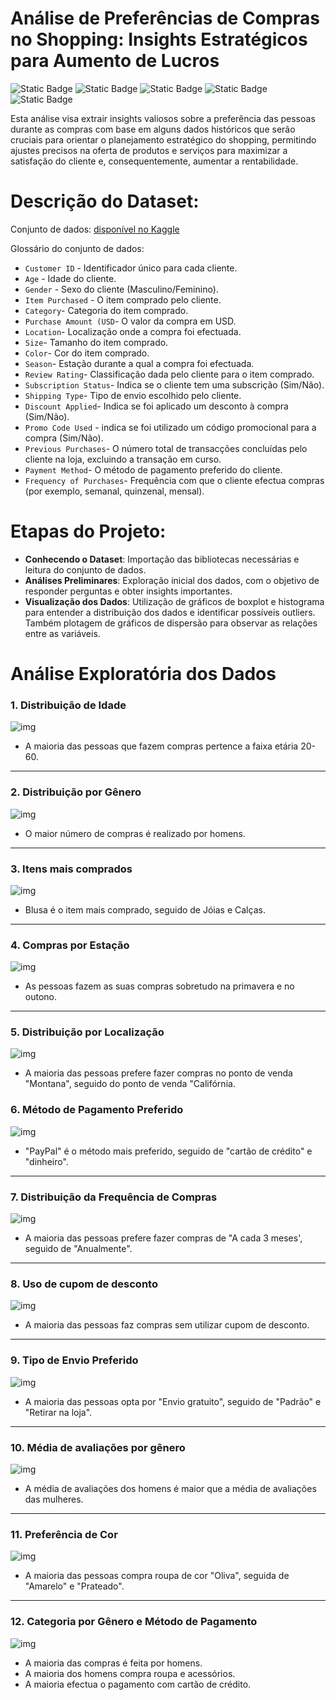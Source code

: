 # Análise de Preferências de Compras no Shopping: Insights Estratégicos para Aumento de Lucros

![Static Badge](https://img.shields.io/badge/python-%233776AB?style=for-the-badge&logo=python&logoColor=white)
![Static Badge](https://img.shields.io/badge/NumPy-013243?style=for-the-badge&logo=numpy&logoColor=white)
![Static Badge](https://img.shields.io/badge/pandas-%23150458?style=for-the-badge&logo=pandas&logoColor=white)
![Static Badge](https://img.shields.io/badge/matplotlib-%23135F9B?style=for-the-badge)
![Static Badge](https://img.shields.io/badge/seaborn-%23444876?style=for-the-badge)

Esta análise visa extrair insights valiosos sobre a preferência das pessoas durante as compras com base em alguns dados históricos que serão cruciais para orientar o planejamento estratégico do shopping, permitindo ajustes precisos na oferta de produtos e serviços para maximizar a satisfação do cliente e, consequentemente, aumentar a rentabilidade.

# Descrição do Dataset:

Conjunto de dados: [disponível no Kaggle](www.kaggle.com/iamsouravbanerjee/customer-shopping-trends-dataset)

Glossário do conjunto de dados:

* `Customer ID` -  Identificador único para cada cliente.
* `Age` - Idade do cliente.
* `Gender` - Sexo do cliente (Masculino/Feminino).
* `Item Purchased` - O item comprado pelo cliente.
* `Category`- Categoria do item comprado.
* `Purchase Amount (USD`- O valor da compra em USD.
* `Location`- Localização onde a compra foi efectuada.
* `Size`- Tamanho do item comprado.
* `Color`- Cor do item comprado.
* `Season`- Estação durante a qual a compra foi efectuada.
* `Review Rating`- Classificação dada pelo cliente para o item comprado.
* `Subscription Status`- Indica se o cliente tem uma subscrição (Sim/Não).
* `Shipping Type`- Tipo de envio escolhido pelo cliente.
* `Discount Applied`- Indica se foi aplicado um desconto à compra (Sim/Não).
* `Promo Code Used` - indica se foi utilizado um código promocional para a compra (Sim/Não).
* `Previous Purchases`- O número total de transacções concluídas pelo cliente na loja, excluindo a transação em curso.
* `Payment Method`- O método de pagamento preferido do cliente.
* `Frequency of Purchases`- Frequência com que o cliente efectua compras (por exemplo, semanal, quinzenal, mensal).

# Etapas do Projeto:

* **Conhecendo o Dataset**: Importação das bibliotecas necessárias e leitura do conjunto de dados.
* **Análises Preliminares**: Exploração inicial dos dados, com o objetivo de responder perguntas e obter insights importantes.
* **Visualização dos Dados**: Utilização de gráficos de boxplot e histograma para entender a distribuição dos dados e identificar possíveis outliers. Também plotagem de gráficos de dispersão para observar as relações entre as variáveis.

# Análise Exploratória dos Dados

### 1. Distribuição de Idade

![img](imagens/01.png)

- A maioria das pessoas que fazem compras pertence a faixa etária 20-60.

---

### 2. Distribuição por Gênero

![img](imagens/02.png)

- O maior número de compras é realizado por homens.

---

### 3. Itens mais comprados

![img](imagens/03.png)

- Blusa é o item mais comprado, seguido de Jóias e Calças.

---

### 4. Compras por Estação

![img](imagens/04.png)

- As pessoas fazem as suas compras sobretudo na primavera e no outono.

---

### 5. Distribuição por Localização

![img](imagens/05.png)

- A maioria das pessoas prefere fazer compras no ponto de venda "Montana", seguido do ponto de venda "Califórnia.

### 6. Método de Pagamento Preferido

![img](imagens/06.png)

- "PayPal" é o método mais preferido, seguido de "cartão de crédito" e "dinheiro".

---

### 7. Distribuição da Frequência de Compras

![img](imagens/07.png)

- A maioria das pessoas prefere fazer compras de "A cada 3 meses', seguido de "Anualmente".

---

### 8. Uso de cupom de desconto

![img](imagens/08.png)

- A maioria das pessoas faz compras sem utilizar cupom de desconto.

---

### 9. Tipo de Envio Preferido

![img](imagens/09.png)

- A maioria das pessoas opta por "Envio gratuito", seguido de "Padrão" e "Retirar na loja".

---

### 10. Média de avaliações por gênero

![img](imagens/10.png)

- A média de avaliações dos homens é maior que a média de avaliações das mulheres.

---

### 11. Preferência de Cor

![img](imagens/11.png)

- A maioria das pessoas compra roupa de cor "Oliva", seguida de "Amarelo" e "Prateado".

---

### 12. Categoria por Gênero e Método de Pagamento

![img](imagens/12.png)

- A maioria das compras é feita por homens.
- A maioria dos homens compra roupa e acessórios.
- A maioria efectua o pagamento com cartão de crédito.




